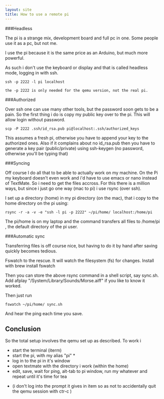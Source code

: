 ```yaml
---
layout: site
title: How to use a remote pi
---
```


###Headless

The pi is a strange mix, development board and full pc in one. Some people use it as a pc, but not me.

I use the pi because it is the same price as an Arduino, but much more powerful.

As such i don't use the keyboard or display and that is called headless mode, logging in with ssh.

    ssh -p 2222 -l pi localhost

    the -p 2222 is only needed for the qemu version, not the real pi. 

###Authorized

Over ssh one can use many other tools, but the password soon gets to be a pain. 
So the first thing i do is copy my public key over to the pi. This will allow login without password.

    scp -P 2222 .ssh/id_rsa.pub pi@localhost:.ssh/authorized_keys

This assumes a fresh pi, otherwise you have to append your key to the authorized ones. Also if it complains about no 
id_rsa.pub then you have to generate a key pair (public/private) using ssh-keygen (no password, otherwise you'll be typing that)

###Syncing 

Off course I do all that to be able to actually work on my machine. On the Pi my keyboard doesn't even work and 
i'd have to use emacs or nano instead of TextMate. So i need to get the files accross. 
For this there is a million ways, but since i just go one way (mac to pi) i use rsync (over ssh).

I set up a directory (home) in my pi directory (on the mac), that i copy to the home directory on the pi using:

    rsync -r -a -v -e "ssh -l pi -p 2222" ~/pi/home/ localhost:/home/pi

The pi/home is on my laptop and the command transfers all files to /home/pi , the default directory of the pi user.

###Automatic sync

Transferring files is off course nice, but having to do it by hand after saving quickly becomes tedious.

Fswatch to the rescue. It will watch the filesystem (fs) for changes. Install with brew install fswatch

Then you can store the above rsync command in a shell script, say sync.sh. 
Add afplay "/System/Library/Sounds/Morse.aiff" if you like to know it worked.

Then just run 

    fswatch ~/pi/home/ sync.sh

And hear the ping each time you save.

Conclusion
----------

So the total setup involves the qemu set up as described. To work i

- start the terminal (iterm)
- start the pi, with my alias "pi" *
- log in to the pi in it's window
- open textmate with the directory i work (within the home)
- edit, save, wait for ping, alt-tab to pi window, run my whatever and repeat until it's time for tea

* (i don't log into the prompt it gives in item so as not to accidentally quit the qemu session with ctr-c )



